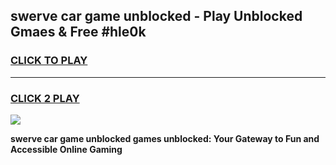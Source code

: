 
## swerve car game unblocked - Play Unblocked Gmaes & Free #hle0k
<h3>
<a href="https://news.freeplayer.one?title=swerve_car_game_unblocked&ref=03M">CLICK TO PLAY</a></h3>
<hr>

<h3>
<a href="https://news.freeplayer.one?title=swerve_car_game_unblocked&ref=03M">CLICK 2 PLAY</a>
  
</h3>

<a href="https://news.freeplayer.one?title=swerve_car_game_unblocked&ref=03M"><img src="https://clearcache.store/games.png"></a>


**swerve car game unblocked games unblocked: Your Gateway to Fun and Accessible Online Gaming**
